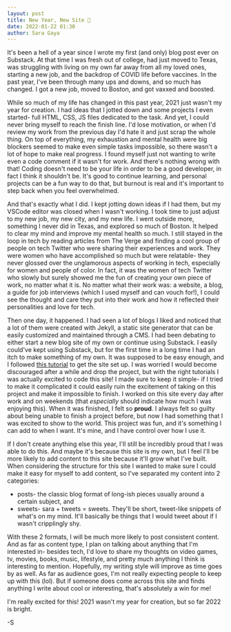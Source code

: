 ```yaml
---
layout: post
title: New Year, New Site 🥳
date: 2022-01-22 01:30
author: Sara Gaya
---
```


It's been a hell of a year since I wrote my first (and only) blog post ever on Substack. At that time I was fresh out of college, had just moved to Texas, was struggling with living on my own far away from all my loved ones, starting a new job, and the backdrop of COVID life before vaccines. In the past year, I've been through many ups and downs, and so much has changed. I got a new job, moved to Boston, and got vaxxed and boosted.

While so much of my life has changed in this past year, 2021 just wasn't my year for creation. I had ideas that I jotted down and some projects I even started- full HTML, CSS, JS files dedicated to the task. And yet, I could never bring myself to reach the finish line. I'd lose motivation, or when I'd review my work from the previous day I'd hate it and just scrap the whole thing. On top of everything, my exhaustion and mental health were big blockers seemed to make even simple tasks impossible, so there wasn't a lot of hope to make real progress. I found myself just not wanting to write even a code comment if it wasn't for work. And there's nothing wrong with that! Coding doesn't need to be your life in order to be a good developer, in fact I think it shouldn't be. It's good to continue learning, and personal projects can be a fun way to do that, but burnout is real and it's important to step back when you feel overwhelmed.

And that's exactly what I did. I kept jotting down ideas if I had them, but my VSCode editor was closed when I wasn't working. I took time to just adjust to my new job, my new city, and my new life. I went outside more, something I never did in Texas, and explored so much of Boston. It helped to clear my mind and improve my mental health so much. I still stayed in the loop in tech by reading articles from The Verge and finding a cool group of people on tech Twitter who were sharing their experiences and work. They were women who have accomplished so much but were relatable- they never glossed over the unglamorous aspects of working in tech, especially for women and people of color. In fact, it was the women of tech Twitter who slowly but surely showed me the fun of creating your own piece of work, no matter what it is. No matter what their work was: a website, a blog, a guide for job interviews (which I used myself and can vouch for!), I could see the thought and care they put into their work and how it reflected their personalities and love for tech.

Then one day, it happened. I had seen a lot of blogs I liked and noticed that a lot of them were created with Jekyll, a static site generator that can be easily customized and maintained through a CMS. I had been debating to either start a new blog site of my own or continue using Substack. I easily could've kept using Substack, but for the first time in a long time I had an itch to make something of my own. It was supposed to be easy enough, and I followed [this tutorial](https://jekyllrb.com/docs/step-by-step/01-setup/) to get the site set up. I was worried I would become discouraged after a while and drop the project, but with the right tutorials I was actually excited to code this site! I made sure to keep it simple- if I tried to make it complicated it could easily ruin the excitement of taking on this project and make it impossible to finish. I worked on this site every day after work and on weekends (that _especially_ should indicate how much I was enjoying this). When it was finished, I felt so **proud**. I always felt so guilty about being unable to finish a project before, but now I had something that I was excited to show to the world. This project was fun, and it's something I can add to when I want. It's mine, and I have control over how I use it.

If I don't create anything else this year, I'll still be incredibly proud that I was able to do this. And maybe it's because this site is my own, but I feel I'll be more likely to add content to this site because it'll grow what I've built. When considering the structure for this site I wanted to make sure I could make it easy for myself to add content, so I've separated my content into 2 categories:

- posts- the classic blog format of long-ish pieces usually around a certain subject, and
- sweets- sara + tweets = sweets. They'll be short, tweet-like snippets of what's on my mind. It'll basically be things that I would tweet about if I wasn't cripplingly shy.

With these 2 formats, I will be much more likely to post consistent content. And as far as content type, I plan on talking about anything that I'm interested in- besides tech, I'd love to share my thoughts on video games, tv, movies, books, music, lifestyle, and pretty much anything I think is interesting to mention. Hopefully, my writing style will improve as time goes by as well. As far as audience goes, I'm not really expecting people to keep up with this (lol). But if someone does come across this site and finds anything I write about cool or interesting, that's absolutely a win for me!

I'm really excited for this! 2021 wasn't my year for creation, but so far 2022 is bright.

-S
